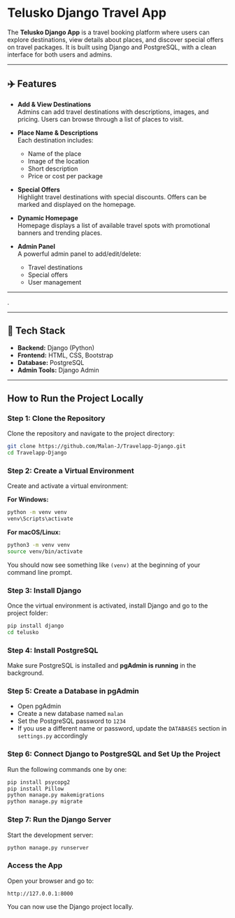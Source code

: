 # Telusko Django Travel App

The **Telusko Django App** is a travel booking platform where users can explore destinations, view details about places, and discover special offers on travel packages. It is built using Django and PostgreSQL, with a clean interface for both users and admins.

---

## ✈️ Features

- **Add & View Destinations**  
  Admins can add travel destinations with descriptions, images, and pricing. Users can browse through a list of places to visit.

- **Place Name & Descriptions**  
  Each destination includes:
  - Name of the place
  - Image of the location
  - Short description
  - Price or cost per package

- **Special Offers**  
  Highlight travel destinations with special discounts. Offers can be marked and displayed on the homepage.

- **Dynamic Homepage**  
  Homepage displays a list of available travel spots with promotional banners and trending places.

- **Admin Panel**  
  A powerful admin panel to add/edit/delete:
  - Travel destinations
  - Special offers
  - User management

---

.

---

## 🔧 Tech Stack

- **Backend:** Django (Python)
- **Frontend:** HTML, CSS, Bootstrap
- **Database:** PostgreSQL
- **Admin Tools:** Django Admin

---
## How to Run the Project Locally

### Step 1: Clone the Repository
Clone the repository and navigate to the project directory:
```bash
git clone https://github.com/Malan-J/Travelapp-Django.git
cd Travelapp-Django
```

### Step 2: Create a Virtual Environment
Create and activate a virtual environment:

**For Windows:**
```bash
python -m venv venv
venv\Scripts\activate
```

**For macOS/Linux:**
```bash
python3 -m venv venv
source venv/bin/activate
```

You should now see something like `(venv)` at the beginning of your command line prompt.

### Step 3: Install Django
Once the virtual environment is activated, install Django and go to the project folder:
```bash
pip install django
cd telusko
```

### Step 4: Install PostgreSQL
Make sure PostgreSQL is installed and **pgAdmin is running** in the background.

### Step 5: Create a Database in pgAdmin
- Open pgAdmin  
- Create a new database named `malan`  
- Set the PostgreSQL password to `1234`  
- If you use a different name or password, update the `DATABASES` section in `settings.py` accordingly

### Step 6: Connect Django to PostgreSQL and Set Up the Project
Run the following commands one by one:
```bash
pip install psycopg2
pip install Pillow
python manage.py makemigrations
python manage.py migrate
```

### Step 7: Run the Django Server
Start the development server:
```bash
python manage.py runserver
```

### Access the App
Open your browser and go to:
```
http://127.0.0.1:8000
```

You can now use the Django project locally.
